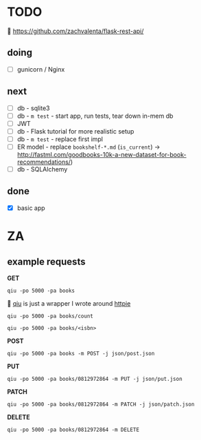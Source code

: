 # TODO

🔗 https://github.com/zachvalenta/flask-rest-api/

## doing 

- [ ] gunicorn / Nginx

## next

- [ ] db - sqlite3
- [ ] db - `m test` - start app, run tests, tear down in-mem db
- [ ] JWT
- [ ] db - Flask tutorial for more realistic setup
- [ ] db - `m test` - replace first impl
- [ ] ER model - replace `bookshelf-*.md` (`is_current`) -> http://fastml.com/goodbooks-10k-a-new-dataset-for-book-recommendations/)
- [ ] db - SQLAlchemy

## done

- [x] basic app

# ZA

## example requests

__GET__

```
qiu -po 5000 -pa books
```

📍 [qiu](https://github.com/zachvalenta/qiu) is just a wrapper I wrote around [httpie](https://github.com/jakubroztocil/httpie)

```
qiu -po 5000 -pa books/count
```

```
qiu -po 5000 -pa books/<isbn>
```

__POST__

```
qiu -po 5000 -pa books -m POST -j json/post.json
```

__PUT__

```
qiu -po 5000 -pa books/0812972864 -m PUT -j json/put.json
```

__PATCH__

```
qiu -po 5000 -pa books/0812972864 -m PATCH -j json/patch.json
```

__DELETE__

```
qiu -po 5000 -pa books/0812972864 -m DELETE
```
